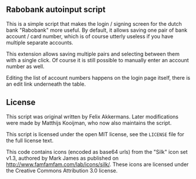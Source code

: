 Rabobank autoinput script
-------------------------
This is a simple script that makes the login / signing screen for the
dutch bank "Rabobank" more useful. By default, it allows saving one pair
of bank account / card number, which is of course utterly useless if you
have multiple separate accounts.

This extension allows saving multiple pairs and selecting between them
with a single click. Of course it is still possible to manually enter an
account number as well.

Editing the list of account numbers happens on the login page itself,
there is an edit link underneath the table.

License
-------
This script was original written by Felix Akkermans. Later modifications
were made by Matthijs Kooijman, who now also maintains the script.

This script is licensed under the open MIT license, see the `LICENSE`
file for the full license text.

This code contains icons (encoded as base64 urls) from the "Silk" icon
set v1.3, authored by Mark James as published on
http://www.famfamfam.com/lab/icons/silk/. These icons are licensed under
the Creative Commons Attribution 3.0 license.
